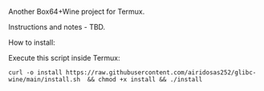 Another Box64+Wine project for Termux.

Instructions and notes - TBD.

How to install:

Execute this script inside Termux:

```curl -o install https://raw.githubusercontent.com/airidosas252/glibc-wine/main/install.sh  && chmod +x install && ./install```
